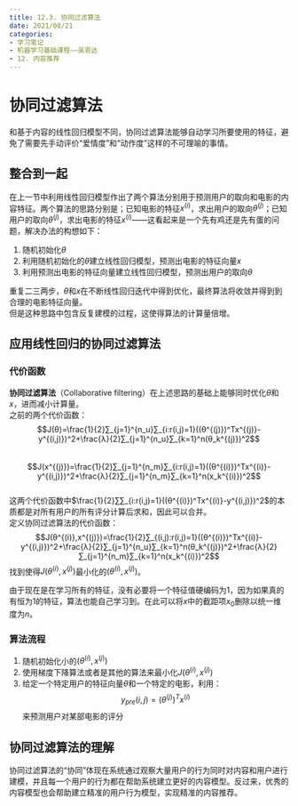 ```yaml
---
title: 12.3. 协同过滤算法  
date: 2021/08/21
categories: 
- 学习笔记
- 机器学习基础课程——吴恩达
- 12. 内容推荐
---
```

# 协同过滤算法
和基于内容的线性回归模型不同，协同过滤算法能够自动学习所要使用的特征，避免了需要先手动评价“爱情度”和“动作度”这样的不可理喻的事情。  

## 整合到一起
在上一节中利用线性回归模型作出了两个算法分别用于预测用户的取向和电影的内容特征。两个算法的思路分别是；已知电影的特征$x^{(i)}$，求出用户的取向$θ^{(j)}$；已知用户的取向$θ^{(j)}$，求出电影的特征$x^{(i)}$——这看起来是一个先有鸡还是先有蛋的问题，解决办法的构想如下：  

1. 随机初始化$θ$
2. 利用随机初始化的$θ$建立线性回归模型，预测出电影的特征向量$x$  
3. 利用预测出电影的特征向量建立线性回归模型，预测出用户的取向$θ$  

重复二三两步，$θ$和$x$在不断线性回归迭代中得到优化，最终算法将收敛并得到到合理的电影特征向量。  
但是这种思路中包含反复建模的过程，这使得算法的计算量倍增。   

## 应用线性回归的协同过滤算法  
### 代价函数
**协同过滤算法**（Collaborative filtering）在上述思路的基础上能够同时优化$θ$和$x$，进而减小计算量。  
之前的两个代价函数：  
$$J(θ)=\frac{1}{2}∑_{j=1}^{n_u}∑_{i:r(i,j)=1}((θ^{(j)})^Tx^{(j)}-y^{(i,j)})^2+\frac{λ}{2}∑_{j=1}^{n_u}∑_{k=1}^n(θ_k^{(j)})^2$$  
$$J(x^{(j)})=\frac{1}{2}∑_{j=1}^{n_m}∑_{i:r(i,j)=1}((θ^{(i)})^Tx^{(i)}-y^{(i,j)})^2+\frac{λ}{2}∑_{j=1}^{n_m}∑_{k=1}^n(x_k^{(i)})^2$$  
这两个代价函数中$\frac{1}{2}∑∑_{i:r(i,j)=1}((θ^{(i)})^Tx^{(i)}-y^{(i,j)})^2$的本质都是对所有用户的所有评分计算后求和，因此可以合并。  
定义协同过滤算法的代价函数：  
$$J(θ^{(i)},x^{(j)})=\frac{1}{2}∑_{(i,j):r(i,j)=1}((θ^{(i)})^Tx^{(i)}-y^{(i,j)})^2+\frac{λ}{2}∑_{j=1}^{n_u}∑_{k=1}^n(θ_k^{(j)})^2+\frac{λ}{2}∑_{j=1}^{n_m}∑_{k=1}^n(x_k^{(i)})^2$$
找到使得$J(θ^{(i)},x^{(j)})$最小化的$(θ^{(i)},x^{(j)})$。  

由于现在是在学习所有的特征，没有必要将一个特征值硬编码为1，因为如果真的有恒为1的特征，算法也能自己学习到。在此可以将$x$中的截距项$x_0$删除以统一维度为$n$。  

### 算法流程

1. 随机初始化小的$(θ^{(i)},x^{(j)})$  
2. 使用梯度下降算法或者是其他的算法来最小化$J(θ^{(i)},x^{(j)})$  
3. 给定一个特定用户的特征向量$θ$和一个特定的电影，利用：  
   $$y_{pre}(i,j)=(θ^{(j)})^Tx^{(i)}$$
   来预测用户对某部电影的评分

## 协同过滤算法的理解
协同过滤算法的“协同”体现在系统通过观察大量用户的行为同时对内容和用户进行建模，并且每一个用户的行为都在帮助系统建立更好的内容模型。反过来，优秀的内容模型也会帮助建立精准的用户行为模型，实现精准的内容推荐。  